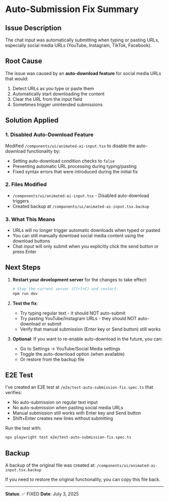 # Auto-Submission Fix Summary

## Issue Description
The chat input was automatically submitting when typing or pasting URLs, especially social media URLs (YouTube, Instagram, TikTok, Facebook).

## Root Cause
The issue was caused by an **auto-download feature** for social media URLs that would:
1. Detect URLs as you type or paste them
2. Automatically start downloading the content
3. Clear the URL from the input field
4. Sometimes trigger unintended submissions

## Solution Applied

### 1. Disabled Auto-Download Feature
Modified `/components/ui/animated-ai-input.tsx` to disable the auto-download functionality by:
- Setting auto-download condition checks to `false`
- Preventing automatic URL processing during typing/pasting
- Fixed syntax errors that were introduced during the initial fix

### 2. Files Modified
- `/components/ui/animated-ai-input.tsx` - Disabled auto-download triggers
- Created backup at `/components/ui/animated-ai-input.tsx.backup`

### 3. What This Means
- URLs will no longer trigger automatic downloads when typed or pasted
- You can still manually download social media content using the download buttons
- Chat input will only submit when you explicitly click the send button or press Enter

## Next Steps

1. **Restart your development server** for the changes to take effect:
   ```bash
   # Stop the current server (Ctrl+C) and restart:
   npm run dev
   ```

2. **Test the fix**:
   - Try typing regular text - it should NOT auto-submit
   - Try pasting YouTube/Instagram URLs - they should NOT auto-download or submit
   - Verify that manual submission (Enter key or Send button) still works

3. **Optional**: If you want to re-enable auto-download in the future, you can:
   - Go to Settings → YouTube/Social Media settings
   - Toggle the auto-download option (when available)
   - Or restore from the backup file

## E2E Test
I've created an E2E test at `/e2e/test-auto-submission-fix.spec.ts` that verifies:
- No auto-submission on regular text input
- No auto-submission when pasting social media URLs  
- Manual submission still works with Enter key and Send button
- Shift+Enter creates new lines without submitting

Run the test with:
```bash
npx playwright test e2e/test-auto-submission-fix.spec.ts
```

## Backup
A backup of the original file was created at:
`/components/ui/animated-ai-input.tsx.backup`

If you need to restore the original functionality, you can copy this file back.

---
**Status**: ✅ FIXED
**Date**: July 3, 2025
